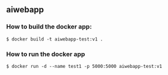 ## aiwebapp

### How to build the docker app:
```
$ docker build -t aiwebapp-test:v1 .
```

### How to run the docker app
```
$ docker run -d --name test1 -p 5000:5000 aiwebapp-test:v1
```
